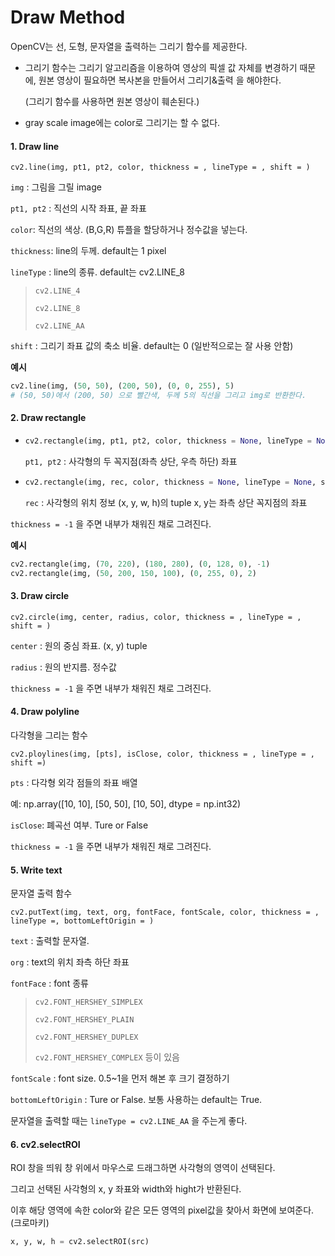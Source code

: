 # Draw Method

OpenCV는 선, 도형, 문자열을 출력하는 그리기 함수를 제공한다.

- 그리기 함수는 그리기 알고리즘을 이용하여 영상의 픽셀 값 자체를 변경하기 때문에, 원본 영상이 필요하면 복사본을 만들어서 그리기&출력 을 해야한다.

  (그리기 함수를 사용하면 원본 영상이 훼손된다.)

- gray scale image에는 color로 그리기는 할 수 없다.



#### 1. Draw line 

`cv2.line(img, pt1, pt2, color, thickness = , lineType = , shift = )`

`img` : 그림을 그릴 image

`pt1, pt2` : 직선의 시작 좌표, 끝 좌표

`color`: 직선의 색상.  (B,G,R) 튜플을 할당하거나 정수값을 넣는다.

`thickness`: line의 두께.  default는 1 pixel

`lineType` : line의 종류.  default는 cv2.LINE_8

> `cv2.LINE_4`
>
> `cv2.LINE_8`
>
> `cv2.LINE_AA`

`shift` : 그리기 좌표 값의 축소 비율. default는 0 (일반적으로는 잘 사용 안함)



**예시**

```python
cv2.line(img, (50, 50), (200, 50), (0, 0, 255), 5)
# (50, 50)에서 (200, 50) 으로 빨간색, 두께 5의 직선을 그리고 img로 반환한다.
```



#### 2. Draw rectangle 

- ```python
  cv2.rectangle(img, pt1, pt2, color, thickness = None, lineType = None, shift =None )
  ```

  `pt1, pt2` : 사각형의 두 꼭지점(좌측 상단, 우측 하단) 좌표

- ```python
  cv2.rectangle(img, rec, color, thickness = None, lineType = None, shift = None)
  ```
  
  `rec` : 사각형의 위치 정보 (x, y, w, h)의 tuple  x, y는 좌측 상단 꼭지점의 좌표

`thickness = -1` 을 주면 내부가 채워진 채로 그려진다.

**예시**

```python
cv2.rectangle(img, (70, 220), (180, 280), (0, 128, 0), -1)
cv2.rectangle(img, (50, 200, 150, 100), (0, 255, 0), 2)
```



#### 3. Draw circle

`cv2.circle(img, center, radius, color, thickness = , lineType = , shift = )`

`center` : 원의 중심 좌표. (x, y) tuple

`radius` : 원의 반지름. 정수값

`thickness = -1` 을 주면 내부가 채워진 채로 그려진다.



#### 4. Draw polyline

다각형을 그리는 함수

`cv2.ploylines(img, [pts], isClose, color, thickness = , lineType = , shift =)`

`pts` : 다각형 외각 점들의 좌표 배열 

예: np.array([10, 10], [50, 50], [10, 50], dtype = np.int32)

`isClose`: 폐곡선 여부. Ture or False

`thickness = -1` 을 주면 내부가 채워진 채로 그려진다.



#### 5. Write text

문자열 출력 함수

`cv2.putText(img, text, org, fontFace, fontScale, color, thickness = , lineType =, bottomLeftOrigin = )`

`text` : 출력할 문자열. 

`org` : text의 위치 좌측 하단 좌표

`fontFace` : font 종류  

>  `cv2.FONT_HERSHEY_SIMPLEX`
>
> `cv2.FONT_HERSHEY_PLAIN`
>
> `cv2.FONT_HERSHEY_DUPLEX`
>
> `cv2.FONT_HERSHEY_COMPLEX` 등이 있음 

`fontScale` : font size. 	0.5~1을 먼저 해본 후 크기 결정하기

`bottomLeftOrigin` : Ture or False. 보통 사용하는 default는 True.

문자열을 출력할 때는 `lineType = cv2.LINE_AA` 을 주는게 좋다.



#### 6. cv2.selectROI

ROI 창을 띄워 창 위에서 마우스로 드래그하면 사각형의 영역이 선택된다. 

그리고 선택된 사각형의 x, y 좌표와 width와 hight가 반환된다.

이후 해당 영역에 속한 color와 같은 모든 영역의 pixel값을 찾아서 화면에 보여준다. (크로마키)

```python
x, y, w, h = cv2.selectROI(src)
```

